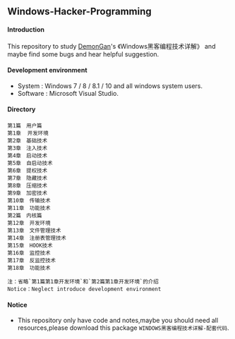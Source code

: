 ﻿## Windows-Hacker-Programming  
#### Introduction  
This repository to study [DemonGan](https://github.com/DemonGan)'s 《Windows黑客编程技术详解》 and maybe find some bugs and hear helpful suggestion.  
#### Development environment  
- System : Windows 7 / 8 / 8.1 / 10 and all windows system users.  
- Software :  Microsoft Visual Studio.  
#### Directory  
```
第1篇　用户篇
第1章  开发环境
第2章　基础技术
第3章　注入技术
第4章　启动技术
第5章　自启动技术
第6章　提权技术
第7章　隐藏技术
第8章　压缩技术
第9章　加密技术
第10章　传输技术
第11章　功能技术
第2篇　内核篇
第12章　开发环境
第13章　文件管理技术
第14章　注册表管理技术
第15章　HOOK技术
第16章　监控技术
第17章　反监控技术
第18章　功能技术

注：省略`第1篇第1章开发环境`和`第2篇第1章开发环境`的介绍
Notice：Neglect introduce development environment
```
#### Notice  
- This repository only have code and notes,maybe you should need all resources,please download this package `WINDOWS黑客编程技术详解-配套代码`.
